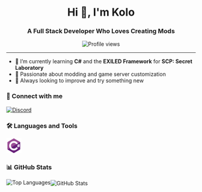 <h1 align="center">Hi 👋, I'm Kolo</h1>
<h3 align="center">A Full Stack Developer Who Loves Creating Mods</h3>

<p align="center">
  <img src="https://komarev.com/ghpvc/?username=TheKolo12&label=Profile%20views&color=0e75b6&style=plastic" alt="Profile views" />
</p>

---

- 🌱 I’m currently learning **C#** and the **EXILED Framework** for **SCP: Secret Laboratory**
- 🧩 Passionate about modding and game server customization
- 🚀 Always looking to improve and try something new


<h3 align="left">🔗 Connect with me</h3>
<p align="left">
  <a href="https://discord.gg/Y6z86Cq4sU" target="_blank">
    <img align="center" src="https://raw.githubusercontent.com/rahuldkjain/github-profile-readme-generator/master/src/images/icons/Social/discord.svg" alt="Discord" height="30" width="40" />
  </a>
</p>


<h3 align="left">🛠️ Languages and Tools</h3>
<p align="left">
  <img src="https://raw.githubusercontent.com/devicons/devicon/master/icons/csharp/csharp-original.svg" alt="C#" width="40" height="40"/>
  <!-- Aggiungi altri strumenti qui se vuoi -->
</p>


<h3 align="left">📊 GitHub Stats</h3>
<p>
  <img align="left" src="https://github-readme-stats.vercel.app/api/top-langs?username=TheKolo12&show_icons=true&theme=dark&locale=en&layout=compact" alt="Top Languages" />
</p>

<p>
  <img align="center" src="https://github-readme-stats.vercel.app/api?username=TheKolo12&show_icons=true&theme=dark&locale=en" alt="GitHub Stats" />
</p>
